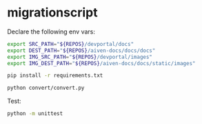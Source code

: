 # migrationscript

Declare the following env vars:

```bash
export SRC_PATH="${REPOS}/devportal/docs"
export DEST_PATH="${REPOS}/aiven-docs/docs/docs"
export IMG_SRC_PATH="${REPOS}/devportal/images"
export IMG_DEST_PATH="${REPOS}/aiven-docs/docs/static/images"
```

```bash
pip install -r requirements.txt

python convert/convert.py
```

Test:

```bash
python -m unittest
```